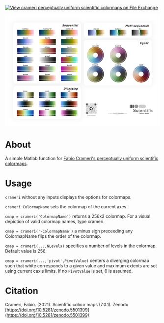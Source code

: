 [![View crameri perceptually uniform scientific colormaps on File Exchange](https://www.mathworks.com/matlabcentral/images/matlab-file-exchange.svg)](https://www.mathworks.com/matlabcentral/fileexchange/68546-crameri-perceptually-uniform-scientific-colormaps)

![](crameri7.0.png)

# About
A simple Matlab function for [Fabio Crameri's perceptually uniform scientific colormaps](https://www.fabiocrameri.ch/colourmaps/). 

# Usage 
`crameri` without any inputs displays the options for colormaps. 

`crameri ColormapName` sets the colormap of the current axes. 

`cmap = crameri('ColormapName')` returns a 256x3 colormap. For a visual depiction of valid colormap names, type crameri. 

`cmap = crameri('-ColormapName')` a minus sign preceeding any ColormapName flips the order of the colormap. 

`cmap = crameri(...,NLevels)` specifies a number of levels in the colormap. Default value is 256. 

`cmap = crameri(...,'pivot',PivotValue)` centers a diverging colormap such that white  corresponds to a given value and maximum extents are set using current caxis limits.  If no `PivotValue` is set, 0 is assumed. 

# Citation 
Crameri, Fabio. (2021). Scientific colour maps (7.0.1). Zenodo. [https://doi.org/10.5281/zenodo.5501399](https://doi.org/10.5281/zenodo.5501399)
